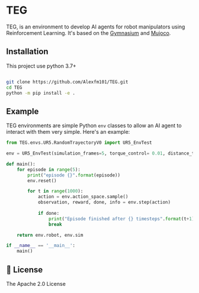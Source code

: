 # TEG 

TEG, is an environment to develop AI agents for robot 
manipulators using Reinforcement Learning. It's based on the [Gymnasium](https://github.com/Farama-Foundation/Gymnasium)
and [Mujoco](https://github.com/deepmind/mujoco).

## Installation

This project use python 3.7+

```bash

git clone https://github.com/Alexfm101/TEG.git 
cd TEG
python -m pip install -e .

```

## Example

TEG environments are simple Python `env` classes to allow an AI agent to interact
with them very simple. Here's an example:

```python
from TEG.envs.UR5.RandomTrayectoryV0 import UR5_EnvTest

env = UR5_EnvTest(simulation_frames=5, torque_control= 0.01, distance_threshold=0.05)

def main():
    for episode in range(5):
        print("episode {}".format(episode))
        env.reset()

        for t in range(1000):
            action = env.action_space.sample()
            observation, reward, done, info = env.step(action)
            
            if done:
                print("Episode finished after {} timesteps".format(t+1))
                break

    return env.robot, env.sim

if __name__ == '__main__':
    main()
```

## 🧾 License

The Apache 2.0 License
 
